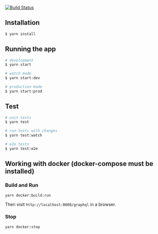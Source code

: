 [![Build Status](https://travis-ci.com/vetrosound/graphql-service.svg?branch=main)](https://travis-ci.com/vetrosound/graphql-service)

## Installation

```bash
$ yarn install
```

## Running the app

```bash
# development
$ yarn start

# watch mode
$ yarn start:dev

# production mode
$ yarn start:prod
```

## Test

```bash
# unit tests
$ yarn test

# run tests with changes
$ yarn test:watch

# e2e tests
$ yarn test:e2e
```

## Working with docker (docker-compose must be installed)

### Build and Run
`yarn docker:build:run`

Then visit `http://localhost:8080/graphql` in a browser.

### Stop
`yarn docker:stop`
